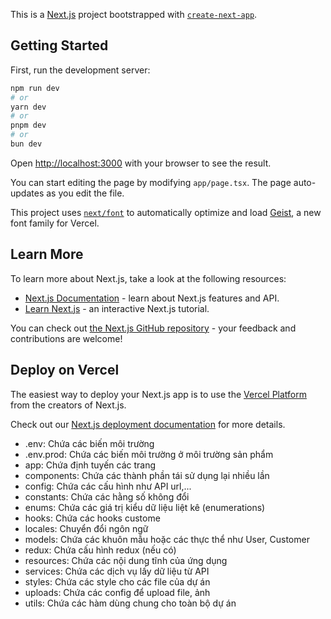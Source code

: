This is a [Next.js](https://nextjs.org) project bootstrapped with [`create-next-app`](https://nextjs.org/docs/app/api-reference/cli/create-next-app).

## Getting Started

First, run the development server:

```bash
npm run dev
# or
yarn dev
# or
pnpm dev
# or
bun dev
```

Open [http://localhost:3000](http://localhost:3000) with your browser to see the result.

You can start editing the page by modifying `app/page.tsx`. The page auto-updates as you edit the file.

This project uses [`next/font`](https://nextjs.org/docs/app/building-your-application/optimizing/fonts) to automatically optimize and load [Geist](https://vercel.com/font), a new font family for Vercel.

## Learn More

To learn more about Next.js, take a look at the following resources:

- [Next.js Documentation](https://nextjs.org/docs) - learn about Next.js features and API.
- [Learn Next.js](https://nextjs.org/learn) - an interactive Next.js tutorial.

You can check out [the Next.js GitHub repository](https://github.com/vercel/next.js) - your feedback and contributions are welcome!

## Deploy on Vercel

The easiest way to deploy your Next.js app is to use the [Vercel Platform](https://vercel.com/new?utm_medium=default-template&filter=next.js&utm_source=create-next-app&utm_campaign=create-next-app-readme) from the creators of Next.js.

Check out our [Next.js deployment documentation](https://nextjs.org/docs/app/building-your-application/deploying) for more details.


- .env: Chứa các biến môi trường
- .env.prod: Chứa các biến môi trường ở môi trường sản phẩm
- app: Chứa định tuyến các trang
- components: Chứa các thành phần tái sử dụng lại nhiều lần
- config: Chứa các cấu hình như API url,...
- constants: Chứa các hằng số không đổi
- enums: Chứa các giá trị kiểu dữ liệu liệt kê (enumerations)
- hooks: Chứa các hooks custome
- locales: Chuyển đổi ngôn ngữ
- models: Chứa các khuôn mẫu hoặc các thực thể như User, Customer
- redux: Chứa cấu hình redux (nếu có)
- resources: Chứa các nội dung tĩnh của ứng dụng
- services: Chứa các dịch vụ lấy dữ liệu từ API
- styles: Chứa các style cho các file của dự án
- uploads: Chứa các config để upload file, ảnh
- utils: Chứa các hàm dùng chung cho toàn bộ dự án
